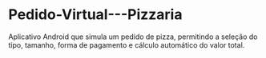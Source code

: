# Pedido-Virtual---Pizzaria
Aplicativo Android que simula um pedido de pizza, permitindo a seleção do tipo, tamanho, forma de pagamento e cálculo automático do valor total.
